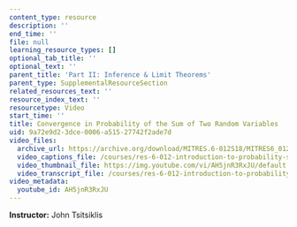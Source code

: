 ```yaml
---
content_type: resource
description: ''
end_time: ''
file: null
learning_resource_types: []
optional_tab_title: ''
optional_text: ''
parent_title: 'Part II: Inference & Limit Theorems'
parent_type: SupplementalResourceSection
related_resources_text: ''
resource_index_text: ''
resourcetype: Video
start_time: ''
title: Convergence in Probability of the Sum of Two Random Variables
uid: 9a72e9d2-3dce-0006-a515-27742f2ade7d
video_files:
  archive_url: https://archive.org/download/MITRES.6-012S18/MITRES6_012S18_S18-01_300k.mp4
  video_captions_file: /courses/res-6-012-introduction-to-probability-spring-2018/8040add41b6b5da996a9472d441f36be_AH5jnR3RxJU.vtt
  video_thumbnail_file: https://img.youtube.com/vi/AH5jnR3RxJU/default.jpg
  video_transcript_file: /courses/res-6-012-introduction-to-probability-spring-2018/c8a8b5c725392343a92e40314bec1c9a_AH5jnR3RxJU.pdf
video_metadata:
  youtube_id: AH5jnR3RxJU
---
```


**Instructor:** John Tsitsiklis